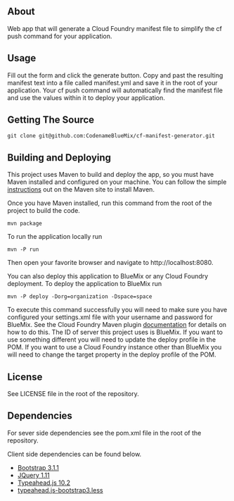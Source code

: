 ## About

Web app that will generate a Cloud Foundry manifest file to simplify the cf push command for your application.

## Usage

Fill out the form and click the generate button.  Copy and past the resulting manifest text into a file called
manifest.yml and save it in the root of your application.  Your cf push command will automatically
find the manifest file and use the values within it to deploy your application.

## Getting The Source

    git clone git@github.com:CodenameBlueMix/cf-manifest-generator.git

## Building and Deploying

This project uses Maven to build and deploy the app, so you must have Maven installed and configured on
your machine.  You can follow the simple [instructions](http://maven.apache.org/download.cgi) out on the 
Maven site to install Maven.

Once you have Maven installed, run this command from the root of the project to build the code.

    mvn package

To run the application locally run

    mvn -P run

Then open your favorite browser and navigate to http://localhost:8080.

You can also deploy this application to BlueMix or any Cloud Foundry deployment.  To deploy the application
to BlueMix run

    mvn -P deploy -Dorg=organization -Dspace=space

To execute this command successfully you will need to make sure you have configured your settings.xml file with
your username and password for BlueMix.  See the Cloud Foundry Maven plugin 
[documentation](https://github.com/cloudfoundry/cf-java-client/tree/master/cloudfoundry-maven-plugin#security-and-storing-of-cloud-foundry-credentials) 
for details on how to do this.  The ID of server this project uses is BlueMix.  If you want to use something 
different you will need to update the deploy profile in the POM.  If you want to use a Cloud Foundry instance 
other than BlueMix you will need to change the target property in the deploy profile of the POM.

## License

See LICENSE file in the root of the repository.

## Dependencies

For sever side dependencies see the pom.xml file in the root of the repository.

Client side dependencies can be found below.

* [Bootstrap 3.1.1](http://getbootstrap.com/)
* [JQuery 1.11](http://jquery.com/)
* [Typeahead.js 10.2](https://github.com/twitter/typeahead.js/)
* [typeahead.js-bootstrap3.less](https://github.com/hyspace/typeahead.js-bootstrap3.less)